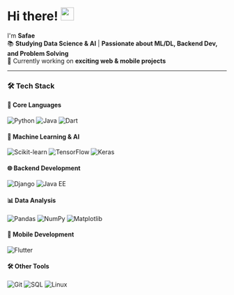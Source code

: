 # Hi there! <img src="https://media.giphy.com/media/hvRJCLFzcasrR4ia7z/giphy.gif" width="30px">

I'm **Safae**  
📚 **Studying Data Science & AI** | **Passionate about ML/DL, Backend Dev, and Problem Solving**  
🌱 Currently working on **exciting web & mobile projects**  


---

### 🛠️ **Tech Stack**  

#### **🧠 Core Languages**
<img src="https://img.shields.io/badge/Python-3776AB?style=for-the-badge&logo=python&logoColor=white" alt="Python"> <img src="https://img.shields.io/badge/Java-007396?style=for-the-badge&logo=java&logoColor=white" alt="Java"> <img src="https://img.shields.io/badge/Dart-0175C2?style=for-the-badge&logo=dart&logoColor=white" alt="Dart">

#### **🤖 Machine Learning & AI**
<img src="https://img.shields.io/badge/scikit--learn-F7931E?style=for-the-badge&logo=scikit-learn&logoColor=white" alt="Scikit-learn"> <img src="https://img.shields.io/badge/TensorFlow-FF6F00?style=for-the-badge&logo=tensorflow&logoColor=white" alt="TensorFlow"> <img src="https://img.shields.io/badge/Keras-D00000?style=for-the-badge&logo=keras&logoColor=white" alt="Keras">

#### **🌐 Backend Development**
<img src="https://img.shields.io/badge/Django-092E20?style=for-the-badge&logo=django&logoColor=white" alt="Django"> <img src="https://img.shields.io/badge/JEE-007396?style=for-the-badge&logo=java&logoColor=white" alt="Java EE">

#### **📊 Data Analysis**
<img src="https://img.shields.io/badge/Pandas-150458?style=for-the-badge&logo=pandas&logoColor=white" alt="Pandas"> <img src="https://img.shields.io/badge/NumPy-013243?style=for-the-badge&logo=numpy&logoColor=white" alt="NumPy"> <img src="https://img.shields.io/badge/Matplotlib-11557C?style=for-the-badge&logo=python&logoColor=white" alt="Matplotlib">

#### **📱 Mobile Development**
<img src="https://img.shields.io/badge/Flutter-02569B?style=for-the-badge&logo=flutter&logoColor=white" alt="Flutter">

#### **🛠️ Other Tools**
<img src="https://img.shields.io/badge/Git-F05032?style=for-the-badge&logo=git&logoColor=white" alt="Git"> <img src="https://img.shields.io/badge/SQL-4479A1?style=for-the-badge&logo=mysql&logoColor=white" alt="SQL"> <img src="https://img.shields.io/badge/Linux-FCC624?style=for-the-badge&logo=linux&logoColor=black" alt="Linux">
